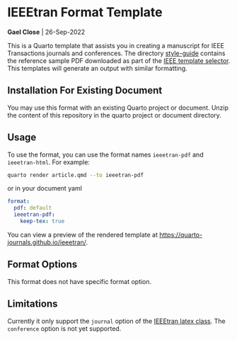 # IEEEtran Format Template

**Gael Close** | 26-Sep-2022

This is a Quarto template that assists you in creating a manuscript for IEEE Transactions journals and conferences. 
The directory [style-guide](style-guide) contains the reference sample PDF downloaded as part of the [IEEE template selector](https://template-selector.ieee.org/secure/templateSelector/publicationType).
This templates will generate an output with similar formatting.



## Installation For Existing Document

You may use this format with an existing Quarto project or document.
Unzip the content of this repository in the quarto project or document directory.

## Usage

To use the format, you can use the format names `ieeetran-pdf` and `ieeetran-html`. For example:

```bash
quarto render article.qmd --to ieeetran-pdf
```

or in your document yaml

```yaml
format:
  pdf: default
  ieeetran-pdf:
    keep-tex: true    
```

You can view a preview of the rendered template at <https://quarto-journals.github.io/ieeetran/>.

## Format Options

This format does not have specific format option. 

## Limitations

Currently it only support the `journal` option of the [IEEEtran latex class](https://www.ctan.org/tex-archive/macros/latex/contrib/IEEEtran/).
The `conference` option is not yet supported.